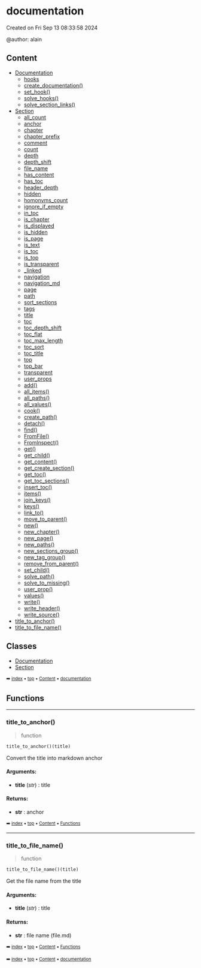 # documentation

Created on Fri Sep 13 08:33:58 2024

@author: alain

## Content

- [Documentation](docum-documentation.md)
  - [hooks](docum-documentation.md#hooks)
  - [create_documentation()](docum-documentation.md#create_documentation)
  - [set_hook()](docum-documentation.md#set_hook)
  - [solve_hooks()](docum-documentation.md#solve_hooks)
  - [solve_section_links()](docum-documentation.md#solve_section_links)
- [Section](docum-section.md)
  - [all_count](docum-section.md#all_count)
  - [anchor](docum-section.md#anchor)
  - [chapter](docum-section.md#chapter)
  - [chapter_prefix](docum-section.md#chapter_prefix)
  - [comment](docum-section.md#comment)
  - [count](docum-section.md#count)
  - [depth](docum-section.md#depth)
  - [depth_shift](docum-section.md#depth_shift)
  - [file_name](docum-section.md#file_name)
  - [has_content](docum-section.md#has_content)
  - [has_toc](docum-section.md#has_toc)
  - [header_depth](docum-section.md#header_depth)
  - [hidden](docum-section.md#hidden)
  - [homonyms_count](docum-section.md#homonyms_count)
  - [ignore_if_empty](docum-section.md#ignore_if_empty)
  - [in_toc](docum-section.md#in_toc)
  - [is_chapter](docum-section.md#is_chapter)
  - [is_displayed](docum-section.md#is_displayed)
  - [is_hidden](docum-section.md#is_hidden)
  - [is_page](docum-section.md#is_page)
  - [is_text](docum-section.md#is_text)
  - [is_toc](docum-section.md#is_toc)
  - [is_top](docum-section.md#is_top)
  - [is_transparent](docum-section.md#is_transparent)
  - [_linked](docum-section.md#_linked)
  - [navigation](docum-section.md#navigation)
  - [navigation_md](docum-section.md#navigation_md)
  - [page](docum-section.md#page)
  - [path](docum-section.md#path)
  - [sort_sections](docum-section.md#sort_sections)
  - [tags](docum-section.md#tags)
  - [title](docum-section.md#title)
  - [toc](docum-section.md#toc)
  - [toc_depth_shift](docum-section.md#toc_depth_shift)
  - [toc_flat](docum-section.md#toc_flat)
  - [toc_max_length](docum-section.md#toc_max_length)
  - [toc_sort](docum-section.md#toc_sort)
  - [toc_title](docum-section.md#toc_title)
  - [top](docum-section.md#top)
  - [top_bar](docum-section.md#top_bar)
  - [transparent](docum-section.md#transparent)
  - [user_props](docum-section.md#user_props)
  - [add()](docum-section.md#add)
  - [all_items()](docum-section.md#all_items)
  - [all_paths()](docum-section.md#all_paths)
  - [all_values()](docum-section.md#all_values)
  - [cook()](docum-section.md#cook)
  - [create_path()](docum-section.md#create_path)
  - [detach()](docum-section.md#detach)
  - [find()](docum-section.md#find)
  - [FromFile()](docum-section.md#fromfile)
  - [FromInspect()](docum-section.md#frominspect)
  - [get()](docum-section.md#get)
  - [get_child()](docum-section.md#get_child)
  - [get_content()](docum-section.md#get_content)
  - [get_create_section()](docum-section.md#get_create_section)
  - [get_toc()](docum-section.md#get_toc)
  - [get_toc_sections()](docum-section.md#get_toc_sections)
  - [insert_toc()](docum-section.md#insert_toc)
  - [items()](docum-section.md#items)
  - [join_keys()](docum-section.md#join_keys)
  - [keys()](docum-section.md#keys)
  - [link_to()](docum-section.md#link_to)
  - [move_to_parent()](docum-section.md#move_to_parent)
  - [new()](docum-section.md#new)
  - [new_chapter()](docum-section.md#new_chapter)
  - [new_page()](docum-section.md#new_page)
  - [new_paths()](docum-section.md#new_paths)
  - [new_sections_group()](docum-section.md#new_sections_group)
  - [new_tag_group()](docum-section.md#new_tag_group)
  - [remove_from_parent()](docum-section.md#remove_from_parent)
  - [set_child()](docum-section.md#set_child)
  - [solve_path()](docum-section.md#solve_path)
  - [solve_to_missing()](docum-section.md#solve_to_missing)
  - [user_prop()](docum-section.md#user_prop)
  - [values()](docum-section.md#values)
  - [write()](docum-section.md#write)
  - [write_header()](docum-section.md#write_header)
  - [write_source()](docum-section.md#write_source)
- [title_to_anchor()](docum---documentation.md#title_to_anchor)
- [title_to_file_name()](docum---documentation.md#title_to_file_name)

## Classes



- [Documentation](docum-documentation.md)
- [Section](docum-section.md)

<sub>:arrow_right: [index](index.md) :black_small_square: [top](#documentation) :black_small_square: [Content](#content) :black_small_square: [documentation](docum---documentation.md)</sub>

## Functions



----------
### title_to_anchor()

> function

``` python
title_to_anchor()(title)
```

Convert the title into markdown anchor

#### Arguments:
- **title** (_str_) : title



#### Returns:
- **str** : anchor

<sub>:arrow_right: [index](index.md) :black_small_square: [top](#documentation) :black_small_square: [Content](#content) :black_small_square: [Functions](docum---documentation.md#functions)</sub>

----------
### title_to_file_name()

> function

``` python
title_to_file_name()(title)
```

Get the file name from the title

#### Arguments:
- **title** (_str_) : title



#### Returns:
- **str** : file name (file.md)

<sub>:arrow_right: [index](index.md) :black_small_square: [top](#documentation) :black_small_square: [Content](#content) :black_small_square: [Functions](docum---documentation.md#functions)</sub>

<sub>:arrow_right: [index](index.md) :black_small_square: [top](#documentation) :black_small_square: [Content](#content) :black_small_square: [documentation](docum---documentation.md)</sub>